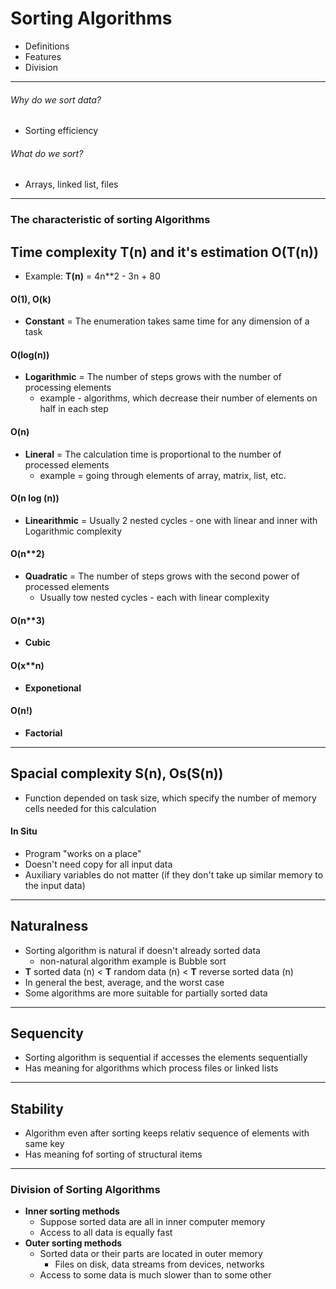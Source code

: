 # Sorting Algorithms

* Definitions
* Features
* Division

---

###### Why do we sort data?
- Sorting efficiency


###### What do we sort?
- Arrays, linked list, files

---

### The characteristic of sorting Algorithms



## Time complexity T(n) and it's estimation O(T(n))
* Example: **T(n)** = 4n**2 - 3n + 80

#### O(1), O(k)
* **Constant** = The enumeration takes same time for any dimension of a task

#### O(log(n)) 
* **Logarithmic** = The number of steps grows with the number of processing elements
	* example - algorithms, which decrease their number of elements on half in each step

#### O(n) 
* **Lineral** = The calculation time is proportional to the number of processed elements
	* example = going through elements of array, matrix, list, etc.

#### O(n log (n)) 
* **Linearithmic** = Usually 2 nested cycles - one with linear and inner with Logarithmic complexity

#### O(n**2) 
* **Quadratic** = The number of steps grows with the second power of processed elements
	* Usually tow nested cycles - each with linear complexity

#### O(n**3) 
* **Cubic** 

#### O(x**n) 
* **Exponetional** 

#### O(n!) 
* **Factorial** 

---


## Spacial complexity S(n), Os(S(n))
* Function depended on task size, which specify the number of memory cells needed for this calculation

#### In Situ
* Program "works on a place"
* Doesn't need copy for all input data
* Auxiliary variables do not matter (if they don't take up similar memory to the input data)

---

## Naturalness
* Sorting algorithm is natural if doesn't already sorted data
	* non-natural algorithm example is Bubble sort
* **T** sorted data (n) < **T** random data (n) < **T** reverse sorted data (n)
* In general the best, average, and the worst case
* Some algorithms are more suitable for partially sorted data

---

## Sequencity
* Sorting algorithm is sequential if accesses the elements sequentially
* Has meaning for algorithms which process files or linked lists

---

## Stability
* Algorithm even after sorting keeps relativ sequence of elements with same key
* Has meaning fof sorting of structural items

---

### Division of Sorting Algorithms
* **Inner sorting methods**
	* Suppose sorted data are all in inner computer memory
	* Access to all data is equally fast
* **Outer sorting methods**
	* Sorted data or their parts are located in outer memory
		* Files on disk, data streams from devices, networks
	* Access to some data is much slower than to some other
